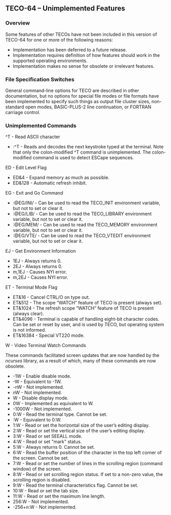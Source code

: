 ﻿## TECO-64 – Unimplemented Features

### Overview

Some features of other TECOs have not been included in this
version of TECO-64 for one or more of the following reasons:

- Implementation has been deferred to a future release.
- Implementation requires definition of how features should work in the supported operating environments.
- Implementation makes no sense for obsolete or irrelevant features.

### File Specification Switches

General command-line options for TECO are described in other
documentation, but no options for special file modes or file
formats have been implemented to specify such things as output
file cluster sizes, non-standard open modes, BASIC-PLUS-2 line
continuation, or FORTRAN carriage control.

### Unimplemented Commands

\^T - Read ASCII character
- :\^T - Reads and decodes the next keystroke typed at the terminal.
Note that only the colon-modified \^T command is unimplemented.
The colon-modified command is used to detect ESCape sequences.

ED - Edit Level Flag
- ED&4 - Expand memory as much as possible.
- ED&128 - Automatic refresh inhibit.

EG - Exit and Go Command
- :@EG/INI/ - Can be used to read the TECO_INIT environment variable,
but not to set or clear it.
- :@EG/LIB/ - Can be used to read the TECO_LIBRARY environment variable,
but not to set or clear it.
- :@EG/MEM/ - Can be used to read the TECO_MEMORY environment variable,
but not to set or clear it.
- :@EG/VTE/ - Can be used to read the TECO_VTEDIT environment variable,
but not to set or clear it.

EJ - Get Environment Information
- 1EJ - Always returns 0.
- 2EJ - Always returns 0.
- m,1EJ - Causes NYI error.
- m,2EJ - Causes NYI error.

ET - Terminal Mode Flag
- ET&16 - Cancel CTRL/O on type out.
- ET&512 - The scope “WATCH” feature of TECO is present (always set).
- ET&1024 - The refresh scope “WATCH” feature of TECO is present
(always clear).
- ET&4096 - Terminal is capable of handling eight-bit character codes.
Can be set or reset by user, and is used by TECO, but operating system
is not informed.
- ET&16384 - Special VT220 mode.

W - Video Terminal Watch Commands

These commands facilitated screen updates that are now handled by the
*ncurses* library, as a result of which, many of these commands are now
obsolete.

- -1W - Enable disable mode.
- -W - Equivalent to -1W.
- -nW - Not implemented.
- nW - Not implemented.
- W - Disable display mode.
- 0W - Implemented as equivalent to W.
- -1000W - Not implemented.
- 0:W - Read the terminal type. Cannot be set.
- :W - Equivalent to 0:W.
- 1:W - Read or set the horizontal size of the user’s editing display.
- 2:W - Read or set the vertical size of the user’s editing display.
- 3:W - Read or set SEEALL mode.
- 4:W - Read or set "mark" status.
- 5:W - Always returns 0. Cannot be set.
- 6:W - Read the buffer position of the character in the top left corner of the screen. Cannot be set.
- 7:W - Read or set the number of lines in the scrolling region (command window) of the screen.
- 8:W - Read or set scrolling region status. If set to a non-zero value, the scrolling region is disabled.
- 9:W - Read the terminal characteristics flag. Cannot be set.
- 10:W - Read or set the tab size.
- 11:W - Read or set the maximum line length.
- 256:W - Not implemented.
- -256+n:W - Not implemented.
